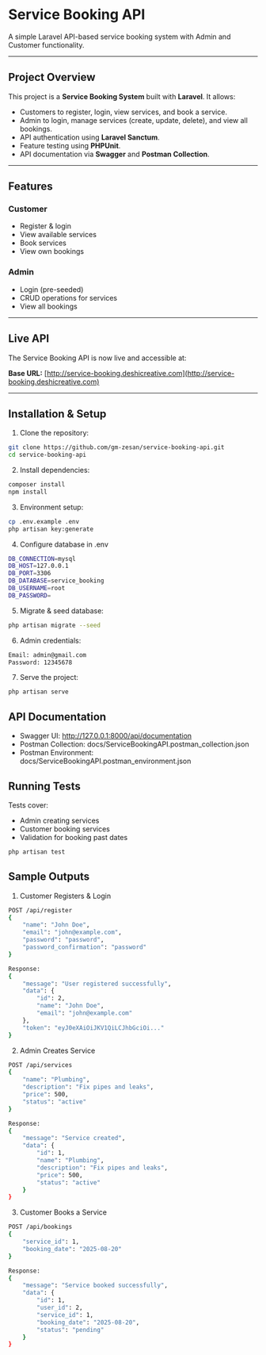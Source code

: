 # Service Booking API

A simple Laravel API-based service booking system with Admin and Customer functionality.

---

## Project Overview

This project is a **Service Booking System** built with **Laravel**. It allows:

- Customers to register, login, view services, and book a service.
- Admin to login, manage services (create, update, delete), and view all bookings.
- API authentication using **Laravel Sanctum**.
- Feature testing using **PHPUnit**.
- API documentation via **Swagger** and **Postman Collection**.

---

## Features

### Customer
- Register & login
- View available services
- Book services
- View own bookings

### Admin
- Login (pre-seeded)
- CRUD operations for services
- View all bookings

---

## Live API

The Service Booking API is now live and accessible at:

**Base URL:** [http://service-booking.deshicreative.com](http://service-booking.deshicreative.com)


---


## Installation & Setup

1. Clone the repository:
```bash
git clone https://github.com/gm-zesan/service-booking-api.git
cd service-booking-api
```

2. Install dependencies:
```bash
composer install
npm install
```

3. Environment setup:
```bash
cp .env.example .env
php artisan key:generate
```

4. Configure database in .env
```bash
DB_CONNECTION=mysql
DB_HOST=127.0.0.1
DB_PORT=3306
DB_DATABASE=service_booking
DB_USERNAME=root
DB_PASSWORD=
```

5. Migrate & seed database:
```bash
php artisan migrate --seed
```

6. Admin credentials:
```bash
Email: admin@gmail.com
Password: 12345678
```

7. Serve the project:
```bash
php artisan serve
```


## API Documentation
- Swagger UI: http://127.0.0.1:8000/api/documentation
- Postman Collection: docs/ServiceBookingAPI.postman_collection.json
- Postman Environment: docs/ServiceBookingAPI.postman_environment.json


## Running Tests
Tests cover:

- Admin creating services
- Customer booking services
- Validation for booking past dates

```bash
php artisan test
```

## Sample Outputs
1) Customer Registers & Login
```bash
POST /api/register
{
    "name": "John Doe",
    "email": "john@example.com",
    "password": "password",
    "password_confirmation": "password"
}

Response:
{
    "message": "User registered successfully",
    "data": {
        "id": 2,
        "name": "John Doe",
        "email": "john@example.com"
    },
    "token": "eyJ0eXAiOiJKV1QiLCJhbGciOi..."
}
```


2) Admin Creates Service
```bash
POST /api/services
{
    "name": "Plumbing",
    "description": "Fix pipes and leaks",
    "price": 500,
    "status": "active"
}

Response:
{
    "message": "Service created",
    "data": {
        "id": 1,
        "name": "Plumbing",
        "description": "Fix pipes and leaks",
        "price": 500,
        "status": "active"
    }
}
```

3) Customer Books a Service
```bash
POST /api/bookings
{
    "service_id": 1,
    "booking_date": "2025-08-20"
}

Response:
{
    "message": "Service booked successfully",
    "data": {
        "id": 1,
        "user_id": 2,
        "service_id": 1,
        "booking_date": "2025-08-20",
        "status": "pending"
    }
}
```